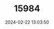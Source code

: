 ---
title: "15984"
category: "Papilio caiguanabus"
draft: false
date: 2024-02-22 13:03:50
languages:
  English: ["Poey's Black Swallowtail"]
---